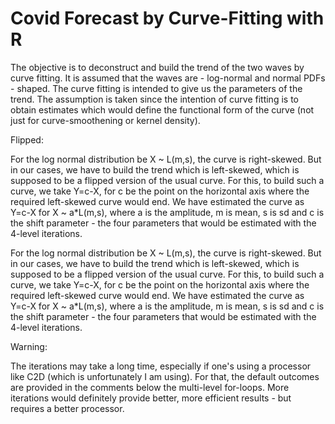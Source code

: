 # Covid Forecast by Curve-Fitting with R

The objective is to deconstruct and build the trend of the two waves by curve fitting. It is assumed that the waves are - log-normal and normal PDFs - shaped. The curve fitting is intended to give us the parameters of the trend. The assumption is taken since the intention of curve fitting is to obtain estimates which would define the functional form of the curve (not just for curve-smoothening or kernel density).

Flipped:

For the log normal distribution be X ~ L(m,s), the curve is right-skewed. But in our cases, we have to build the trend which is left-skewed, which is supposed to be a flipped version of the usual curve. For this, to build such a curve, we take Y=c-X, for c be the point on the horizontal axis where the required left-skewed curve would end. We have estimated the curve as Y=c-X for X ~ a*L(m,s), where a is the amplitude, m is mean, s is sd and c is the shift parameter - the four parameters that would be estimated with the 4-level iterations.

For the log normal distribution be X ~ L(m,s), the curve is right-skewed. But in our cases, we have to build the trend which is left-skewed, which is supposed to be a flipped version of the usual curve. For this, to build such a curve, we take Y=c-X, for c be the point on the horizontal axis where the required left-skewed curve would end. We have estimated the curve as Y=c-X for X ~ a*L(m,s), where a is the amplitude, m is mean, s is sd and c is the shift parameter - the four parameters that would be estimated with the 4-level iterations.

Warning:

The iterations may take a long time, especially if one's using a processor like C2D (which is unfortunately I am using). For that, the default outcomes are provided in the comments below the multi-level for-loops. More iterations would definitely provide better, more efficient results - but requires a better processor.